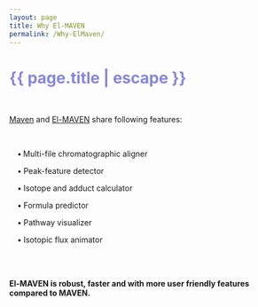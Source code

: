 ```yaml
---
layout: page
title: Why El-MAVEN
permalink: /Why-ElMaven/
---
```


<h1 class="page-title cdn-h1" style="color: #8985db !important;">{{ page.title | escape }}</h1>
<br>
<div class="section">
    <p class="cdn-content"><a href="http://genomics-pubs.princeton.edu/mzroll/index.php">Maven</a> and <a href="https://elucidatainc.github.io/ElMaven/">El-MAVEN</a> share following features:</p>
<br>
<!-- <ul> -->
<div style="padding-left:3%">

<p class="cdn-content"> <b>• </b> Multi-file chromatographic aligner</p>
<p class="cdn-content"> <b>•</b> Peak-feature detector</p>
<p class="cdn-content"> <b>•</b> Isotope and adduct calculator</p>
<p class="cdn-content"> <b>•</b> Formula predictor</p>
<p class="cdn-content"> <b>•</b> Pathway visualizer</p>
<p class="cdn-content"> <b>•</b> Isotopic flux animator</p>
</div>

<!-- </ul> -->
<br>
<br>
<p class="cdn-content"><b>El-MAVEN is robust, faster and with more user friendly features compared to MAVEN.</b></p>
</div>
<br>
<br>
<br>
<br>
<br>
<br>
<br>
<br>
<br>
<br>